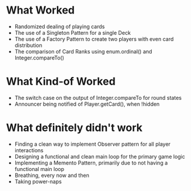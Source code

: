 # What Worked
- Randomized dealing of playing cards
- The use of a Singleton Pattern for a single Deck
- The use of a Factory Pattern to create two players with even card distribution
- The comparison of Card Ranks using enum.ordinal() and Integer.compareTo()
# What Kind-of Worked
- The switch case on the output of Integer.compareTo for round states
- Announcer being notified of Player.getCard(), when !hidden
# What definitely didn't work
- Finding a clean way to implement Observer pattern for all player interactions
- Designing a functional and clean main loop for the primary game logic
- Implementing a Memento Pattern, primarily due to not having a functional main loop
- Breathing, every now and then
- Taking power-naps